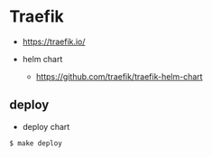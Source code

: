 # Traefik

- https://traefik.io/

- helm chart
  - https://github.com/traefik/traefik-helm-chart

## deploy

- deploy chart

```shell
$ make deploy
```
